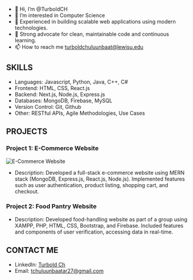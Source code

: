 - 👋 Hi, I’m @TurboldCH
- 👀 I’m interested in Computer Science
- 🌱 Experienced in building scalable web applications using modern technologies.
- 💞️ Strong advocate for clean, maintainable code and continuous learning.
- 📫 How to reach me turboldchuluunbaat@lewisu.edu

## SKILLS
  - Languages: Javascript, Python, Java, C++, C#
  - Frontend: HTML, CSS, React.js
  - Backend:  Next.js, Node.js, Express.js
  - Databases: MongoDB, Firebase, MySQL
  - Version Control: Git, Github
  - Other: RESTful APIs, Agile Methodologies, Use Cases

## PROJECTS
### Project 1: E-Commerce Website
![E-Commerce Website](https://github.com/johndoe/e-commerce-website/raw/main/screenshot.jpg)
- Description: Developed a full-stack e-commerce website using MERN stack (MongoDB, Express.js, React.js, Node.js). Implemented features such as user authentication, product listing, shopping cart, and checkout.
### Project 2: Food Pantry Website
- Description: Developed food-handling website as part of a group using XAMPP, PHP, HTML, CSS, Bootstrap, and Firebase. Included features and components of user verification, accessing data in real-time.

## CONTACT ME
- LinkedIn: [Turbold Ch](https://www.linkedin.com/in/turbold-ch/)
- Email: tchuluunbaatar27@gmail.com

<!---
TurboldCH/TurboldCH is a ✨ special ✨ repository because its `README.md` (this file) appears on your GitHub profile.
You can click the Preview link to take a look at your changes.
--->
